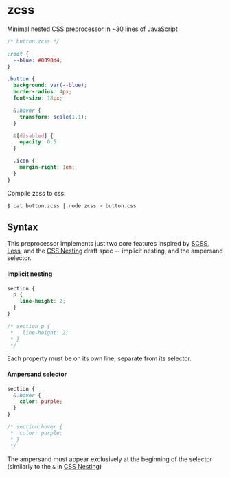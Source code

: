 # zcss

Minimal nested CSS preprocessor in ~30 lines of JavaScript

```scss
/* button.zcss */

:root {
  --blue: #8098d4;
}

.button {
  background: var(--blue);
  border-radius: 4px;
  font-size: 18px;

  &:hover {
    transform: scale(1.1);
  }

  &[disabled] {
    opacity: 0.5
  }

  .icon {
    margin-right: 1em;
  }
}
```

Compile zcss to css:

```bash
$ cat button.zcss | node zcss > button.css
```

## Syntax

This preprocessor implements just two core features inspired by [SCSS](https://sass-lang.com/documentation/syntax), [Less](http://lesscss.org/), and the [CSS Nesting](https://tabatkins.github.io/specs/css-nesting/) draft spec -- implicit nesting, and the ampersand selector.

#### Implicit nesting

```scss
section {
  p {
    line-height: 2;
  }
}

/* section p {
 *   line-height: 2;
 * }
 */
```

Each property must be on its own line, separate from its selector.

#### Ampersand selector

```scss
section {
  &:hover {
    color: purple;
  }
}

/* section:hover {
 *  color: purple;
 * }
 */
```

The ampersand must appear exclusively at the beginning of the selector (similarly to the `&` in [CSS Nesting](https://tabatkins.github.io/specs/css-nesting/))



